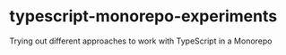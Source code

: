 # typescript-monorepo-experiments
Trying out different approaches to work with TypeScript in a Monorepo
